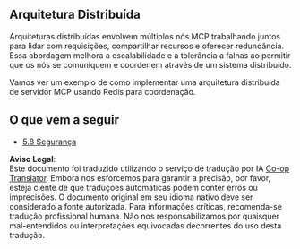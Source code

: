 <!--
CO_OP_TRANSLATOR_METADATA:
{
  "original_hash": "cd973a4e381337c6a3ac2443e7548e63",
  "translation_date": "2025-06-12T21:48:05+00:00",
  "source_file": "05-AdvancedTopics/mcp-scaling/README.md",
  "language_code": "pt"
}
-->
## Arquitetura Distribuída

Arquiteturas distribuídas envolvem múltiplos nós MCP trabalhando juntos para lidar com requisições, compartilhar recursos e oferecer redundância. Essa abordagem melhora a escalabilidade e a tolerância a falhas ao permitir que os nós se comuniquem e coordenem através de um sistema distribuído.

Vamos ver um exemplo de como implementar uma arquitetura distribuída de servidor MCP usando Redis para coordenação.

## O que vem a seguir

- [5.8 Segurança](../mcp-security/README.md)

**Aviso Legal**:  
Este documento foi traduzido utilizando o serviço de tradução por IA [Co-op Translator](https://github.com/Azure/co-op-translator). Embora nos esforcemos para garantir a precisão, por favor, esteja ciente de que traduções automáticas podem conter erros ou imprecisões. O documento original em seu idioma nativo deve ser considerado a fonte autorizada. Para informações críticas, recomenda-se tradução profissional humana. Não nos responsabilizamos por quaisquer mal-entendidos ou interpretações equivocadas decorrentes do uso desta tradução.